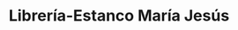 ---
title: "Librería-Estanco María Jesús"
url: /cehegin/libreria-estanco-maria-jesus/
shop: Bücher
---